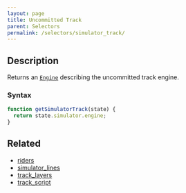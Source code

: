 ```yaml
---
layout: page
title: Uncommitted Track
parent: Selectors
permalink: /selectors/simulator_track/
---
```


## Description

Returns an [`Engine`](../External/engine.js) describing the uncommitted track engine.

### Syntax

```js
function getSimulatorTrack(state) {
  return state.simulator.engine;
}
```

## Related

- [riders](./riders.md)
- [simulator_lines](./simulator_lines.md)
- [track_layers](./track_layers.md)
- [track_script](./track_script.md)
